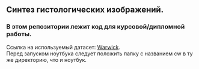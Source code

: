## Синтез гистологических изображений.  
### В этом репозитории лежит код для курсовой/дипломной работы.  
Ссылка на используемый датасет: [Warwick](https://livecsmsu-my.sharepoint.com/personal/dsorokin_live_cs_msu_ru/_layouts/15/onedrive.aspx?id=%2Fpersonal%2Fdsorokin%5Flive%5Fcs%5Fmsu%5Fru%2FDocuments%2FHistology%20synthesis%2Fcw%2Ezip&parent=%2Fpersonal%2Fdsorokin%5Flive%5Fcs%5Fmsu%5Fru%2FDocuments%2FHistology%20synthesis&ga=1).  
Перед запуском ноутбука следует положить папку с названием cw в ту же директорию, что и ноутбук.
